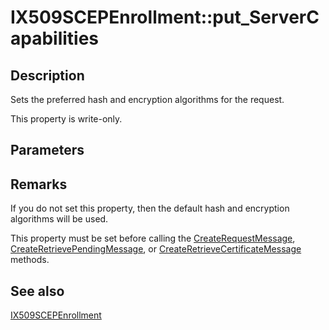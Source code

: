 # IX509SCEPEnrollment::put_ServerCapabilities

## Description

Sets the preferred hash and encryption algorithms for the request.

This property is write-only.

## Parameters

## Remarks

If you do not set this property, then the default hash and encryption algorithms will be used.

This property must be set before calling the [CreateRequestMessage](https://learn.microsoft.com/windows/desktop/api/certenroll/nf-certenroll-ix509scepenrollment-createrequestmessage), [CreateRetrievePendingMessage](https://learn.microsoft.com/windows/desktop/api/certenroll/nf-certenroll-ix509scepenrollment-createretrievependingmessage), or [CreateRetrieveCertificateMessage](https://learn.microsoft.com/windows/desktop/api/certenroll/nf-certenroll-ix509scepenrollment-createretrievecertificatemessage) methods.

## See also

[IX509SCEPEnrollment](https://learn.microsoft.com/windows/desktop/api/certenroll/nn-certenroll-ix509scepenrollment)
